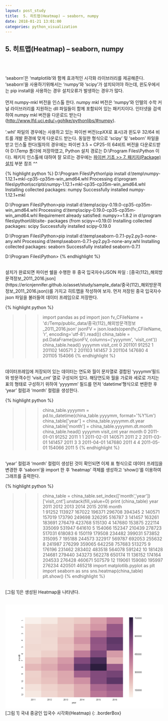 ```yaml
---
layout: post_study
title:  5. 히트맵(Heatmap) – seaborn, numpy
date: 2018-01-21 13:01:00
categories: python_visualization
---
```

## 5. 히트맵(Heatmap) – seaborn, numpy
<br/><br/><br/>
‘seaborn’은 ‘matplotlib’와 함께 효과적인 시각화 라이브러리를 제공해준다. ‘seaborn’을 사용하기위해서는 ‘numpy’와 ‘scipy’가 설치되어야 하는데, 윈도우에서는 pip install을 사용하는 경우 설치오류가 발생하는 경우가 많다.
<br/><br/>
먼저 numpy-mkl 버전을 인스톨 한다. numpy mkl 버전은 ‘numpy’와 인텔의 수학 커널 라이브러리를 지원하는 dll 파일들이 함께 포함되어 있는 패키지이다. 인터넷을 검색하여 numpy mkl 버전을 다운로드 받는다(http://www.lfd.uci.edu/~gohlke/pythonlibs/#numpy). 
<br/><br/>
‘.whl’ 파일의 경우에는 사용하고 있는 파이썬 버전(cpXX로 표시)과 윈도우 32/64 비트를 개발 환경에 맞게 다운로드 받는다. 동일한 형식으로 ‘scipy’ 및 ‘seborn’ 파일을 받고 인스톨 한다(필자의 경우에는 파이썬 3.5 = CP25-의 64비트 버전을 다운로드받아 D:\Temp 폴더에 저장하였고, Python 설치 경로는 D:\Program Files\Python 이다). 패키지 인스톨에 대하여 잘 모르는 경우에는 [파이썬 기초 >> 7. 패키지(Package) 설치](https://ericnjennifer.github.io/python_basic/2017/12/28/PythonBasic_Chapt8.html) 부분 참조 ^^

{% highlight python %}
D:\Program Files\Python\pip install d:\temp\numpy-1.12.1+mkl-cp35-cp35m-win_amd64.whl
Processing d:\program files\python\scripts\numpy-1.12.1+mkl-cp35-cp35m-win_amd64.whl
Installing collected packages: numpy
Successfully installed numpy-1.12.1+mkl

D:\Program Files\Python>pip install d:\temp\scipy-0.19.0-cp35-cp35m-win_amd64.whl
Processing d:\temp\scipy-0.19.0-cp35-cp35m-win_amd64.whl
Requirement already satisfied: numpy>=1.8.2 in d:\program files\python\lib\site-
packages (from scipy==0.19.0)
Installing collected packages: scipy
Successfully installed scipy-0.19.0

D:\Program Files\Python>pip install d:\temp\seaborn-0.7.1-py2.py3-none-any.whl
Processing d:\temp\seaborn-0.7.1-py2.py3-none-any.whl
Installing collected packages: seaborn
Successfully installed seaborn-0.7.1

D:\Program Files\Python>
{% endhighlight %}

<br/>
설치가 완료되면 파이썬 쉘을 수행한 후 중국 입국자수(JSON 파일 : [중국(112)_해외방문객정보_2011_2016.json](https://ericnjennifer.github.io/asset/study/sample_data/중국(112)_해외방문객정보_2011_2016.json))를 가지고 히트맵을 작성하여 보자. 먼저 저장된 중국 입국자수 json 파일을 불러들여 데이터 프레임으로 저장한다.

{% highlight python %}
>>> import pandas as pd
>>> import json
>>> fv_CFileName = 'd:/Temp/public_data/중국(112)_해외방문객정보_2011_2016.json'
>>> jsonFV = json.loads(open(fv_CFileName, 'r', encoding='utf-8').read())
>>> china_table = pd.DataFrame(jsonFV, columns=('yyyymm', 'visit_cnt'))
>>> china_table.head()
   yyyymm  visit_cnt
0  201101      91252
1  201102     140571
2  201103     141457
3  201104     147680
4  201105     154066
{% endhighlight %}

<br/>
데이터프레임에 저장되어 있는 데이터는 연도와 월이 문자열로 결합된 ‘yyyymm’필드와 방문객수인 ‘visit_cnt’ 열로 구성되어 있다. 해당연도와 월을 가로와 세로로 가지는 표의 형태로 구성하기 위하여 ‘yyyymm’ 필드를 먼저 ‘datetime’형식으로 변환한 후 ‘year’ 컬럼과 ‘month’ 컬럼을 생성한다.

{% highlight python %}
>>> china_table.yyyymm = pd.to_datetime(china_table.yyyymm, format='%Y%m')
>>> china_table['year'] = china_table.yyyymm.dt.year
>>> china_table['month'] = china_table.yyyymm.dt.month
>>> china_table.head()
      yyyymm  visit_cnt  year  month
0 2011-01-01      91252  2011      1
1 2011-02-01     140571  2011      2
2 2011-03-01     141457  2011      3
3 2011-04-01     147680  2011      4
4 2011-05-01     154066  2011      5
{% endhighlight %}

<br/>
‘year’ 컬럼과 ‘month’ 컬럼이 생성된 것이 확인되면 이제 표 형식으로 데이터 프레임을 변경한 후 ‘saborn’을 import 한 후 ‘heatmap’ 객체를 생성하고 ‘show()’를 이용하여 그래프를 출력한다.

{% highlight python %}
>>> china_table = china_table.set_index(['month','year'])['visit_cnt'].unstack(fill_value=0)
>>> print (china_table)
year     2011    2012    2013    2014    2015    2016
month                                                
1       91252  113927  167022  196371  296708  394345
2      140571  157019  173790  249698  326295  516787
3      141457  163261  183691  276479  423768  515130
4      147680  153875  222114  335069  531947  641610
5      154066  152347  210439  278723  517031  618083
6      150119  179508  234482  399031  573852  315095
7      195188  244573  322917  569787  692053  255632
8      241987  276299  359065  642258  757683  513275
9      176196  231462  283402  483518  564078  591242
10     181428  214681  279440  343273  562278  650174
11     136152  174164  204533  276428  460671  507579
12     119061  159080  195997  276234  420501  465218
>>> import matplotlib.pyplot as plt
>>> import seaborn as sns
>>> sns.heatmap(china_table)
>>> plt.show()
{% endhighlight %}

<br/>
[그림 1]은 생성된 Heatmap을 나타낸다.
<br/><br/>

![](/asset/study/python_visualization/24.png)
[그림 1] 국내 중궁인 입국수 시각화(Heatmap)
{: .borderBox}

<br/>